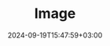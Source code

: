 ---
weight: 999
title: "Image"
description: "Image Editors, Generators, Compress"
icon: "image"
date: "2024-09-19T15:47:59+03:00"
lastmod: "2024-09-19T15:47:59+03:00"
draft: false
toc: true
---